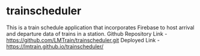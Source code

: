 # trainscheduler

This is a train schedule application that incorporates Firebase to host arrival and departure data of trains in a station.
Github Repository Link - https://github.com/LMTrain/trainscheduler.git
Deployed Link - https://lmtrain.github.io/trainscheduler/
